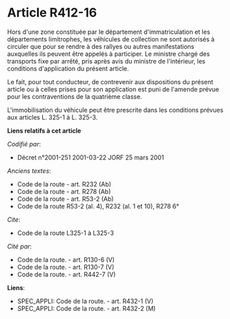 # Article R412-16

Hors d'une zone constituée par le département d'immatriculation et les départements limitrophes, les véhicules de collection
ne sont autorisés à circuler que pour se rendre à des rallyes ou autres manifestations auxquelles ils peuvent être appelés à
participer. Le ministre chargé des transports fixe par arrêté, pris après avis du ministre de l'intérieur, les conditions
d'application du présent article.

Le fait, pour tout conducteur, de contrevenir aux dispositions du présent article ou à celles prises pour son application est
puni de l'amende prévue pour les contraventions de la quatrième classe.

L'immobilisation du véhicule peut être prescrite dans les conditions prévues aux articles L. 325-1 à L. 325-3.

**Liens relatifs à cet article**

_Codifié par_:

  - Décret n°2001-251 2001-03-22 JORF 25 mars 2001

_Anciens textes_:

  - Code de la route - art. R232 (Ab)
  - Code de la route - art. R278 (Ab)
  - Code de la route - art. R53-2 (Ab)
  - Code de la route R53-2 (al. 4), R232 (al. 1 et 10), R278 6°

_Cite_:

  - Code de la route L325-1 à L325-3

_Cité par_:

  - Code de la route. - art. R130-6 (V)
  - Code de la route. - art. R130-7 (V)
  - Code de la route. - art. R442-7 (V)

**Liens**:

  - SPEC_APPLI: Code de la route. - art. R432-1 (V)
  - SPEC_APPLI: Code de la route. - art. R432-2 (M)
